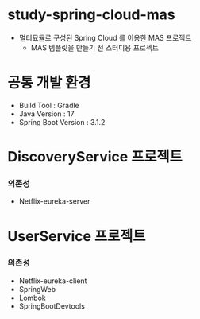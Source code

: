 # study-spring-cloud-mas
* 멀티묘듈로 구성된 Spring Cloud 를 이용한 MAS 프로젝트
  * MAS 템플릿을 만들기 전 스터디용 프로젝트

# 공통 개발 환경
* Build Tool : Gradle
* Java Version : 17
* Spring Boot Version : 3.1.2

# DiscoveryService 프로젝트
### 의존성
* Netflix-eureka-server

# UserService 프로젝트
### 의존성
* Netflix-eureka-client
* SpringWeb
* Lombok
* SpringBootDevtools
